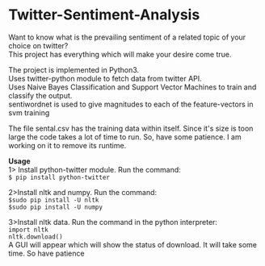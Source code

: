 # Twitter-Sentiment-Analysis

Want to know what is the prevailing sentiment of a related topic of your choice on twitter?  
This project has everything which will make your desire come true.  

The project is implemented in Python3.  
Uses twitter-python module to fetch data from twitter API.  
Uses Naive Bayes Classification and Support Vector Machines to train and classify the output.  
sentiwordnet is used to give magnitudes to each of the feature-vectors in svm training  

The file sental.csv has the training data within itself. Since it's size is toon large the code takes a lot of time to run. So, have some patience. I am working on it to remove its runtime.  

**Usage**  
1> Install python-twitter module. Run the command:  
`$ pip install python-twitter`  

2>Install nltk and numpy. Run the command:  
`$sudo pip install -U nltk`  
`$sudo pip install -U numpy` 

3>Install nltk data. Run the command in the python interpreter:  
`import nltk`  
`nltk.download()`  
A GUI will appear which will show the status of download. It will take some time. So have patience  

